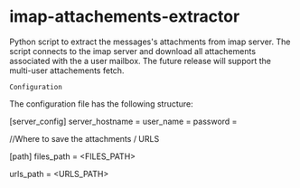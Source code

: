 # imap-attachements-extractor
Python script to extract the messages's attachments from imap server. The script connects to the imap server and download all attachements associated with the a user mailbox. The future release will support the multi-user attachements fetch. 


```````
Configuration
```````

The configuration file has the following structure:

[server_config]
server_hostname = <MAIL SERVER HOSTNAME>
user_name = <USERNAME>
password = <PASSWORD>

//Where to save the attachments / URLS 

[path]
files_path = <FILES_PATH>

urls_path = <URLS_PATH>

 
